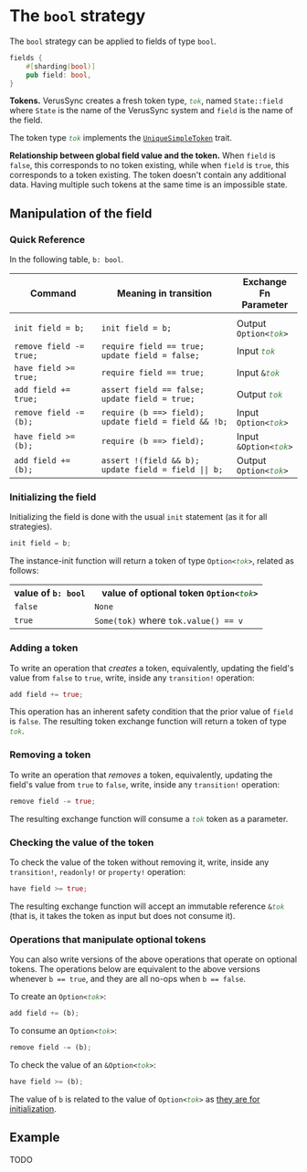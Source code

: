 # The `bool` strategy

The `bool` strategy can be applied to fields of type `bool`.

```rust
fields {
    #[sharding(bool)]
    pub field: bool,
}
```

**Tokens.**
VerusSync creates a fresh token type, <code style="font-style: italic; color: #408040">tok</code>,
named `State::field` where `State` is the name of the VerusSync system and `field` is the name of the field.

The token type <code style="font-style: italic; color: #408040">tok</code> implements the
[`UniqueSimpleToken`](https://verus-lang.github.io/verus/verusdoc/vstd/tokens/trait.UniqueSimpleToken.html) trait.

**Relationship between global field value and the token.**
When `field` is `false`, this corresponds to no token existing, while
when `field` is `true`, this corresponds to a token existing.
The token doesn't contain any additional data.
Having multiple such tokens at the same time is an impossible state.

## Manipulation of the field

### Quick Reference

In the following table, `b: bool`.

<div class="table-wrapper" style="font-size: 13px"><table>
  <colgroup>
     <col span="1" style="width: 40%;">
     <col span="1" style="width: 45%;">
     <col span="1" style="width: 15%;">
  </colgroup>
  <thead>
    <tr>
      <th>Command</th>
      <th>Meaning in transition</th>
      <th>Exchange Fn Parameter</th>
    </tr>
  </thead>
  <tbody>
    <tr><td></td><td></td><td></td></tr>
    <tr>
      <td><code>init field = b;</code></td>
      <td><code>init field = b;</code></td>
      <td>Output <code>Option&lt;<span style="font-style: italic; color: #408040">tok</span>&gt;</code></td>
    </tr> <tr>
      <td><code>remove field -= true;</code></td>
      <td><code>require field == true;</code><br><code>update field = false;</code></td>
      <td>Input <code><span style="font-style: italic; color: #408040">tok</span></code></td>
    </tr> <tr>
      <td><code>have field &gt;= true;</code></td>
      <td><code>require field == true;</code></td>
      <td>Input <code>&amp;<span style="font-style: italic; color: #408040">tok</span></code></td>
    </tr> <tr>
      <td><code>add field += true;</code></td>
      <td><code>assert field == false;</code><br><code>update field = true;</code></td>
      <td>Output <code><span style="font-style: italic; color: #408040">tok</span></code></td>
    </tr> <tr>
      <td><code>remove field -= (b);</code></td>
      <td><code style="white-space: pre">require (b ==> field);
update field = field && !b;</code></td>
      <td>Input <code>Option&lt;<span style="font-style: italic; color: #408040">tok</span>&gt;</code></td>
    </tr> <tr>
      <td><code>have field &gt;= (b);</code></td>
      <td><code>require (b ==> field);</code></td>
      <td>Input <code>&amp;Option&lt;<span style="font-style: italic; color: #408040">tok</span>&gt;</code></td>
    </tr> <tr>
      <td><code>add field += (b);</code></td>
      <td><code style="white-space: pre">assert !(field && b);
update field = field || b;</code></td>
      <td>Output <code>Option&lt;<span style="font-style: italic; color: #408040">tok</span>&gt;</code></td>
    </tr>
  </tbody>
</table></div>

### Initializing the field

Initializing the field is done with the usual `init` statement (as it for all strategies).

```rust
init field = b;
```

The instance-init function will return a token of type <code>Option&lt;<span style="font-style: italic; color: #408040">tok</span>&gt;</code>,
related as follows:

<table>
  <tr>
    <th>value of <code>b: bool</code></th>
    <th>&nbsp;&nbsp;&nbsp;value of optional token <code>Option&lt;<span style="font-style: italic; color: #408040">tok</span>></code></th>
  </tr>
  <tr>
    <td><code>false</code></td>
    <td><code>None</code></td>
  </tr>
  <tr>
    <td><code>true</code></td>
    <td><code>Some(tok)</code> where <code>tok.value() == v</code></td>
  </tr>
</table>

### Adding a token

To write an operation that _creates_ a token,
equivalently,
updating the field's value from `false` to `true`, write, inside any `transition!`
operation:

```rust
add field += true;
```

This operation has an inherent safety condition that the prior value of `field` is `false`.
The resulting token exchange function will return a token of type <code><span style="font-style: italic; color: #408040">tok</span></code>.

### Removing a token

To write an operation that _removes_ a token,
equivalently,
updating the field's value from `true` to `false`, write, inside any `transition!`
operation:

```rust
remove field -= true;
```

The resulting exchange function will consume a <code><span style="font-style: italic; color: #408040">tok</span></code> token
as a parameter.

### Checking the value of the token

To check the value of the token without removing it,
write, inside any `transition!`, `readonly!` or `property!` operation:

```rust
have field >= true;
```

The resulting exchange function will accept an immutable reference
<code>&amp;<span style="font-style: italic; color: #408040">tok</span></code> (that is, it takes the token as input but does not consume it).

### Operations that manipulate optional tokens

You can also write versions of the above operations that operate on optional tokens.
The operations below are equivalent to the above versions whenever `b == true`,
and they are all no-ops when `b == false`.

To create an <code>Option&lt;<span style="font-style: italic; color: #408040">tok</span>&gt;</code>:

```rust
add field += (b);
```

To consume an <code>Option&lt;<span style="font-style: italic; color: #408040">tok</span>&gt;</code>:

```rust
remove field -= (b);
```

To check the value of an <code>&amp;Option&lt;<span style="font-style: italic; color: #408040">tok</span>&gt;</code>:

```rust
have field >= (b);
```


The value of `b` is related to the value of
<code>Option&lt;<span style="font-style: italic; color: #408040">tok</span>&gt;</code>
as [they are for initialization](#initializing-the-field).

## Example

TODO
